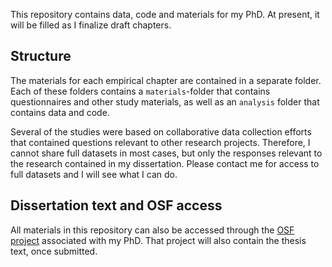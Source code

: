 This repository contains data, code and materials for my PhD. At present, it will be filled as I finalize draft chapters.

## Structure

The materials for each empirical chapter are contained in a separate folder. Each of these folders contains a `materials`-folder that contains questionnaires and other study materials, as well as an `analysis` folder that contains data and code.

Several of the studies were based on collaborative data collection efforts that contained questions relevant to other research projects. Therefore, I cannot share full datasets in most cases, but only the responses relevant to the research contained in my dissertation. Please contact me for access to full datasets and I will see what I can do.

## Dissertation text and OSF access

All materials in this repository can also be accessed through the [OSF project](https://osf.io/f47cb/?view_only=9576eb56688d4c0198de1022f81e8b82) associated with my PhD. That project will also contain the thesis text, once submitted.